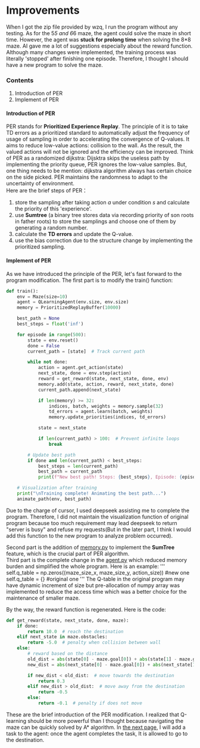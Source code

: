 # Improvements

When I got the zip file provided by wzq, I run the program without any testing. 
As for the 5*5 and 6*6 maze, the agent could solve the maze in short time. However, the agent was **stuck for prolong time** when solving the 8*8 maze.
AI gave me a lot of suggestions especially about the reward function. Although many changes were implemented, the training process was literally 'stopped' after finishing one episode.
Therefore, I thought I should have a new program to solve the maze.
### Contents
1. Introduction of PER
2. Implement of PER

#### Introduction of PER
PER stands for **Prioritized Experience Replay**. 
The principle of it is to take TD errors as a prioritized standard to automatically adjust the frequency of usage of sampling in order to accelerating the convergence of Q-values.
It aims to reduce low-value actions: collision to the wall. As the result, the valued actions will not be ignored and the efficiency can be improved.
Think of PER as a randomized dijkstra: Dijsktra skips the useless path by implementing the priority queue, PER ignores the low-value samples. But, one thing needs to be mention: dijkstra algorithm always has certain choice on the side picked. PER maintains the randomness to adapt to the uncertainty of environment.\
Here are the brief steps of PER：
1. store the sampling after taking action *a* under condition *s* and calculate the priority of this 'experience'.
2. use **Sumtree** (a binary tree stores data via recording priority of son roots in father roots) to store the samplings and choose one of them by generating a random number.
3. calculate the **TD errors** and update the Q-value.
4. use the bias correction due to the structure change by implementing the prioritized sampling.

#### Implement of PER
As we have introduced the principle of the PER, let's fast forward to the program modification.
The first part is to modify the train() function:
```python
def train():
    env = Maze(size=10)
    agent = QLearningAgent(env.size, env.size)
    memory = PrioritizedReplayBuffer(10000)

    best_path = None
    best_steps = float('inf')

    for episode in range(500):
        state = env.reset()
        done = False
        current_path = [state]  # Track current path

        while not done:
            action = agent.get_action(state)
            next_state, done = env.step(action)
            reward = get_reward(state, next_state, done, env)
            memory.add(state, action, reward, next_state, done)
            current_path.append(next_state)

            if len(memory) >= 32:
                indices, batch, weights = memory.sample(32)
                td_errors = agent.learn(batch, weights)
                memory.update_priorities(indices, td_errors)

            state = next_state

            if len(current_path) > 100:  # Prevent infinite loops
                break

        # Update best path
        if done and len(current_path) < best_steps:
            best_steps = len(current_path)
            best_path = current_path
            print(f"New best path! Steps: {best_steps}, Episode: {episode}")

    # Visualization after training
    print("\nTraining complete! Animating the best path...")
    animate_path(env, best_path)
```

Due to the charge of cursor, I used deepseek assisting me to complete the program. Therefore, I did not maintain the visualization function of original program because too much requirement may lead deepseek to return "server is busy" and refuse my requests(But in the later part, I think I would add this function to the new program to analyze problem occurred).

Second part is the addition of [memory.py](/Programs/Q-learning+PER/memory.py) to implement the **SumTree** feature, which is the crucial part of PER algorithm.\
Third part is the complete change in the [agent.py](/Programs/Q-learning+PER/agent.py) which reduced memory burden and simplified the whole program.
Here is an example:
'''
self.q_table = np.zeros((maze_size_x, maze_size_y, action_size)) #new one
self.q_table = {}  													#original one
'''
The Q-table in the original program may have dynamic increment of size but pre-allocation of numpy array was implemented to reduce the access time which was a better choice for the maintenance of smaller maze.

By the way, the reward function is regenerated. Here is the code:
```python
def get_reward(state, next_state, done, maze):
    if done:
        return 10.0  # reach the destination
    elif next_state in maze.obstacles:
        return -5.0  # penalty when collision between wall
    else:
        # reward based on the distance
        old_dist = abs(state[0] - maze.goal[0]) + abs(state[1] - maze.goal[1])
        new_dist = abs(next_state[0] - maze.goal[0]) + abs(next_state[1] - maze.goal[1])

        if new_dist < old_dist:  # move towards the destination
            return 0.3
        elif new_dist > old_dist:  # move away from the destination
            return -0.5
        else:
            return -0.1  # penalty if does not move
```

These are the brief introduction of the PER modification. I realized that Q-learning should be more powerful than I thought because navigating the maze can be quickly solved by 
A* algorithm. In [the next page](/Improved_algorithm/PER+Q-learning.md), I will add a task to the agent: once the agent completes the task, It is allowed to go to the destination.
